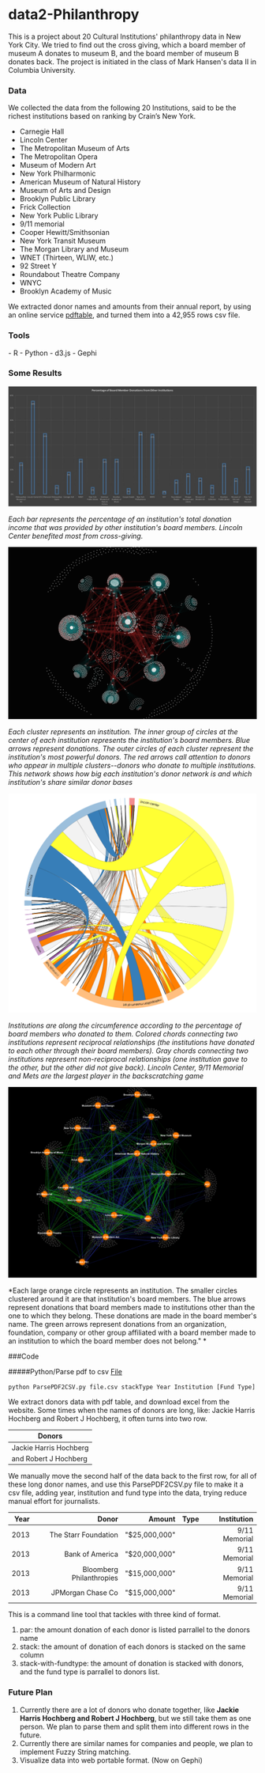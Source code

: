 # data2-Philanthropy

This is a project about 20 Cultural Institutions' philanthropy data in New York City. We tried to find out the cross giving, which a board member of museum A donates to museum B, and the board member of museum B donates back. The project is initiated in the class of Mark Hansen's data II in Columbia University. 

<h3>Data</h3>
We collected the data from the following 20 Institutions, said to be the richest institutions based on ranking by Crain’s New York.

- Carnegie Hall 
- Lincoln Center
- The Metropolitan Museum of Arts
- The Metropolitan Opera
- Museum of Modern Art
- New York Philharmonic
- American Museum of Natural History
- Museum of Arts and Design
- Brooklyn Public Library
- Frick Collection
- New York Public Library 
- 9/11 memorial
- Cooper Hewitt/Smithsonian
- New York Transit Museum 
- The Morgan Library and Museum
- WNET (Thirteen, WLIW, etc.)
- 92 Street Y
- Roundabout Theatre Company
- WNYC 
- Brooklyn Academy of Music

We extracted donor names and amounts from their annual report, by using an online service [pdftable](https://pdftables.com/), and turned them into a 42,955 rows csv file.


<h3>Tools</h3>
- R
- Python
- d3.js
- Gephi


<h3>Some Results</h3>


![Percentage of Board Member's donation](story-use%20data/images/bar-chart.jpg "Each bar represents the percentage of an institution's total donation income that was provided by other institution's board members.")

*Each bar represents the percentage of an institution's total donation income that was provided by other institution's board members. Lincoln Center benefited most from cross-giving.*


![Donors connections](story-use%20data/images/graph-1.png "")

*Each cluster represents an institution. The inner group of circles at the center of each institution represents the institution's board members. Blue arrows represent donations. The outer circles of each cluster represent the institution's most powerful donors. The red arrows call attention to donors who appear in multiple clusters--donors who donate to multiple institutions. This network shows how big each institution's donor network is and which institution's share similar donor bases*


![Cross Giving Chart](story-use%20data/images/graph-3.png "")

*Institutions are along the circumference according to the percentage of board members who donated to them. Colored chords connecting two institutions represent reciprocal relationships (the institutions have donated to each other through their board members). Gray chords connecting two institutions represent non-reciprocal relationships (one institution gave to the other, but the other did not give back). Lincoln Center, 9/11 Memorial and Mets are the largest player in the backscratching game*


![Institution Board Member Donation](story-use%20data/images/graph-2.png "")

*Each large orange circle represents an institution. The smaller circles clustered around it are that institution's board members. The blue arrows represent donations that board members made to institutions other than the one to which they belong. These donations are made in the board member's name. The green arrows represent donations from an organization, foundation, company or other group affiliated with a board member made to an institution to which the board member does not belong."
*


###Code

#####Python/Parse pdf to csv
[File](https://github.com/mw10104587/data2-Philanthropy/blob/master/Python/ParsePDF2CSV.py)

<pre lang="text"><code>python ParsePDF2CSV.py file.csv stackType Year Institution [Fund Type]</code></pre>

<p> We extract donors data with pdf table, and download excel from the website. Some times when the names of donors are long, like: Jackie Harris Hochberg and Robert J Hochberg, it often turns into two row.

|Donors                |
|----------------------|
|Jackie Harris Hochberg|
|and Robert J Hochberg |


We manually move the second half of the data back to the first row, for all of these long donor names, and use this ParsePDF2CSV.py file to make it a csv file, adding year, institution and fund type into the data, trying reduce manual effort for journalists.

|Year|Donor                   |Amount       |Type|Institution  |
|---:|-----------------------:|------------:|---:|------------:|
|2013|The Starr Foundation    |"$25,000,000"|    |9/11 Memorial|
|2013|Bank of America         |"$20,000,000"|    |9/11 Memorial|
|2013|Bloomberg Philanthropies|"$15,000,000"|    |9/11 Memorial|
|2013|JPMorgan Chase Co       |"$15,000,000"|    |9/11 Memorial|


This is a command line tool that tackles with three kind of format.

1. par: the amount donation of each donor is listed parrallel to the donors name
2. stack: the amount of donation of each donors is stacked on the same column
3. stack-with-fundtype: the amount of donation is stacked with donors, and the fund type is parrallel to donors list.


### Future Plan

1. Currently there are a lot of donors who donate together, like **Jackie Harris Hochberg and Robert J Hochberg**, but we still take them as one person. We plan to parse them and split them into different rows in the future.
2. Currently there are similar names for companies and people, we plan to implement Fuzzy String matching.
3. Visualize data into web portable format. (Now on Gephi)

